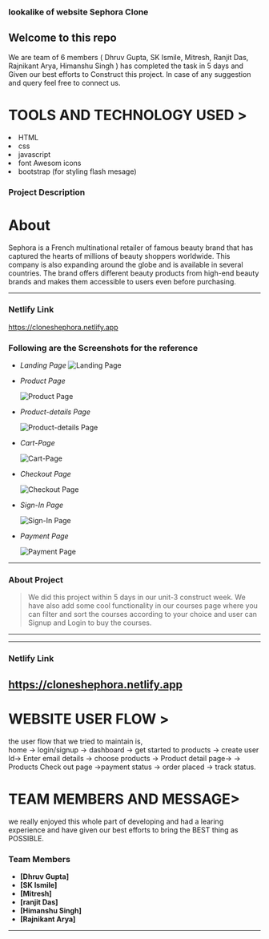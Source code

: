 ###  lookalike of website <span>Sephora Clone<span>

 <h2>Welcome to this repo</h2>
 We are team of 6 members ( Dhruv Gupta, SK Ismile, Mitresh, Ranjit Das, Rajnikant Arya, Himanshu Singh ) has completed the task in 5 days and Given our 
 best efforts to Construct this project.
In case of any suggestion and query feel free to connect us.
 
 <h1>TOOLS AND TECHNOLOGY USED ></h1>
  <li>HTML</li>
  <li>css</li>
<li>javascript</li>  
<li>font Awesom icons</li>
<li>bootstrap (for styling flash mesage)</li>

 
### Project Description
 
 
 <h1>About </h1>
Sephora is a French multinational retailer of famous beauty brand that has captured the hearts of millions of beauty shoppers worldwide. This
company is also expanding around the globe and is available in several countries. The brand offers different beauty products from high-end beauty
brands and makes them accessible to users even before purchasing.

---

### Netlify Link
 
https://cloneshephora.netlify.app
 
 
 ### Following are the Screenshots for the reference

- *Landing Page*
  ![Landing Page](https://miro.medium.com/max/1400/1*UB-C6C9NNV3udcmNFoyOBg.png)

- *Product Page*

  ![Product Page](https://miro.medium.com/max/940/1*5HafmzQ-Z4ySizSHgx_TUQ.png)

- *Product-details Page*

  ![Product-details Page](https://miro.medium.com/max/1400/1*vDtXNb8Ylet-4ikgvHtknQ.png)

- *Cart-Page*

  ![Cart-Page](https://miro.medium.com/max/1400/1*ctMmSn6msr_SwWDU8YTKig.png)

- *Checkout Page*

  ![Checkout Page](https://miro.medium.com/max/1400/1*pQiczrwkoRosV5QUJEr5Vg.png)
  

- *Sign-In Page*

  ![Sign-In Page](https://miro.medium.com/max/1400/1*A2cMBrWWvcafYev5_zC3DA.png)

- *Payment Page*

  ![Payment Page](https://miro.medium.com/max/1400/1*aBg4DT5IG4JAFJ68pwQGqA.png)


---

### About Project

> We did this project within 5 days in our unit-3 construct week.
We have also add some cool functionality in our courses page where 
you can filter and sort the courses according to your choice and user
can Signup and Login to buy the courses.

---

------

### Netlify Link

https://cloneshephora.netlify.app
------
 
<h1>WEBSITE USER FLOW ></h1>

the user flow that we tried to maintain is,
<br/>
home -> login/signup -> dashboard -> get started to products -> create user Id-> Enter email details -> 
choose products -> Product detail page-> -> Products Check out page ->payment status -> order placed -> track status.

 <h1>TEAM MEMBERS AND MESSAGE></h1>
we really enjoyed this whole part of developing and had a learing experience and have given our best efforts to bring the BEST thing as POSSIBLE.

### Team Members

- **[Dhruv Gupta]**
- **[SK Ismile]**
- **[Mitresh]**
- **[ranjit Das]**
- **[Himanshu Singh]**
- **[Rajnikant Arya]**

---

